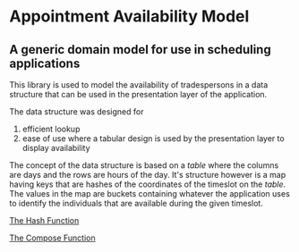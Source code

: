 # Appointment Availability Model

## A generic domain model for use in scheduling applications

This library is used to model the availability of tradespersons in a data structure that can be used in the presentation layer of the application.

The data structure was designed for
1. efficient lookup
2. ease of use where a tabular design is used by the presentation layer to display availability

The concept of the data structure is based on a *table* where the columns are days and the rows are hours of the day.  It's structure however is a map having keys that are hashes of the coordinates of the timeslot on the *table*. The values in the map are buckets containing whatever the application uses to identify the individuals that are available during the given timeslot.

[The Hash Function](./docs/hash.md)

[The Compose Function](./docs/compose.md)
